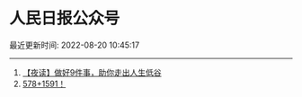 # 人民日报公众号

最近更新时间: 2022-08-20 10:45:17

--- 
1. [【夜读】做好9件事，助你走出人生低谷](https://mp.weixin.qq.com/s/PchYnleMt3nMBNL986dLmg) 
2. [578+1591！](https://mp.weixin.qq.com/s/EJneRR9P4Z1J7EA2xl4a8g) 
